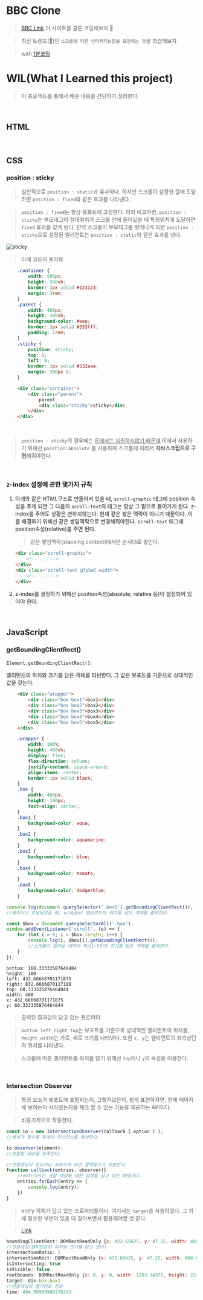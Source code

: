 # BBC Clone

> [BBC Link](https://www.bbc.com/korean/resources/idt-48d3c9a7-4063-4289-9726-611b5ea9d7b5) 이 사이트를 클론 코딩해보자 🚀

> 최신 트렌드(🤩)인 `스크롤에 따른 인터렉티브함을 표현하는 것`을 학습해보자

> with [1분코딩](https://www.youtube.com/playlist?list=PLe9WXHRkq9p11MIiI1FnMc8aekiBShq2L)

# WIL(What I Learned this project)

> 이 프로젝트를 통해서 배운 내용을 간단하기 정리한다.

<br />

## HTML

<br />

## CSS

### position : sticky

> 일반적으로 `position : static`과 유사하다. 하지만 스크롤이 설정한 값에 도달하면 `position : fixed`와 같은 효과를 나타낸다.

> `position : fixed`는 항상 뷰포트에 고정한다. 이와 비교하면, `position : sticky`는 부모태그의 절대위치가 스크롤 안에 들어있을 때 특정위치에 도달하면 `fixed` 효과를 갖게 된다. 만약 스크롤이 부모태그를 벗어나게 되면 `position : sticky`으로 설정된 엘리먼트는 `position : static`와 같은 효과를 낸다.

![sticky](image/sticky.gif)

> 아래 코드의 프리뷰

```CSS
    .container {
        width: 500px;
        height: 500vh;
        border: 3px solid #123123;
        margin: 3rem;
    }
    .parent {
        width: 400px;
        height: 300vh;
        background-color: #eee;
        border: 3px solid #333fff;
        padding: 2rem;
    }
    .sticky {
        position: sticky;
        top: 0;
        left: 0;
        border: 3px solid #532aaa;
        margin: 300px 0;
    }
```

```HTML
    <div class="container">
        <div class="parent">
            parent
            <div class="sticky">sticky</div>
        </div>
    </div>
```

<br />

> `position : sticky`의 경우에는 <u>IE에서는 지원하지않기 때문에</u> IE에서 사용하기 위해선 `position:absolute` 를 사용하여 스크롤에 따라서 **자바스크립트로 구현**해줘야한다.

<br/>

### z-index 설정에 관한 몇가지 규칙

1. 아래와 같은 HTML구조로 만들어져 있을 때, `scroll-graphic` 태그에 position 속성을 주게 되면 그 다음의 `scroll-text`의 태그는 항상 그 밑으로 들어가게 된다. z-index를 주어도 상황은 변하지않는다. 현재 같은 쌓은 맥락이 아니기 때문이다. 이를 해결하기 위해선 같은 쌓임맥락으로 변경해줘야한다. `scroll-text` 태그에 position속성(relative)를 주면 된다.

   > 같은 쌓임맥락(stacking context)에서만 순서대로 쌓인다.

   ```HTML
   <div class="scroll-graphic">
       <!-- ... -->
   </div>
   <div class="scroll-text global-width">
       <!-- ... -->
   </div>
   ```

2. z-index를 설정하기 위해선 position속성(absolute, relative 등)이 설정되어 있어야 한다.

<br />

## JavaScript

### getBoundingClientRect()

`Element.getBoundingClientRect()`:

엘리먼트의 위치와 크기를 담은 객체를 리턴한다. 그 값은 뷰포트를 기준으로 상대적인 값을 갖는다.

```HTML
    <div class="wrapper">
        <div class="box box1">box1</div>
        <div class="box box2">box2</div>
        <div class="box box3">box3</div>
        <div class="box box4">box4</div>
        <div class="box box5">box5</div>
    </div>
```

```CSS
    .wrapper {
        width: 100%;
        height: 400vh;
        display: flex;
        flex-direction: column;
        justify-content: space-around;
        align-items: center;
        border: 1px solid black;
    }
    .box {
        width: 400px;
        height: 100px;
        text-align: center;
    }
    .box1 {
        background-color: aqua;
    }
    .box2 {
        background-color: aquamarine;
    }
    .box3 {
        background-color: blue;
    }
    .box4 {
        background-color: tomato;
    }
    .box5 {
        background-color: dodgerblue;
    }
```

```javascript
console.log(document.querySelector('.box1').getBoundingClientRect());
//페이지가 로딩되었을 때, wrapper 엘리먼트의 위치를 담은 객체를 출력한다.

const $box = document.querySelectorAll('.box');
window.addEventListener('scroll', (e) => {
	for (let i = 0; i < $box.length; i++) {
		console.log(i, $box[i].getBoundingClientRect());
		//스크롤이 일어날 때마다 박스1~5번의 위치를 담은 객체를 출력한다.
	}
});
```

```
bottom: 160.33333587646484
height: 100
left: 432.66668701171875
right: 832.6666870117188
top: 60.333335876464844
width: 400
x: 432.66668701171875
y: 60.333335876464844
```

> 출력된 결과값이 담고 있는 프로퍼티

> `bottom left right top`는 뷰포트를 기준으로 상대적인 엘리먼트의 위치를, `height width`는 가로, 세로 크기를 나타낸다. 또한 `x, y`는 엘리먼트의 좌측상단의 위치를 나타낸다.

> 스크롤에 따른 엘리먼트를 위치를 알기 위해선 `top`이나 `y`의 속성을 이용한다.

<br />

### Intersection Observer

> 특정 요소가 뷰포트에 포함되는지, 그렇지않은지, 쉽게 표현하자면, 현재 페이지에 보이는지 사라졌는지를 체크 할 수 있는 기능을 제공하는 API이다.

> 비동기적으로 작동한다.

```javascript
const io = new IntersectionObserver(callback [,option ] );
//생성자 함수를 통해서 인스턴스를 생성한다.

io.observer(element);
//관찰할 대상을 등록한다.

//관찰대상이 보이거나 사라지게 되면 콜백함수가 호출된다.
function callback(entries, observer){
    //entries는 관찰 대상에 대한 정보를 담고 있는 배열이다.
    entries.forEach(entry => {
        console.log(entry);
    })
}
```

> entry 객체가 담고 있는 프로퍼티들이다. 여기서는 `target`을 사용하였다. 그 외에 필요한 부분이 있을 때 찾아보면서 활용해야할 것 같다.

> [Link](https://heropy.blog/2019/10/27/intersection-observer/)

```javascript
boundingClientRect: DOMRectReadOnly {x: 432.65625, y: 47.25, width: 400.015625, height: 100.015625, top: 47.25, …}
//관찰대상(엘리먼트의 위치와 크기를 담고 있다)
intersectionRatio: 1
intersectionRect: DOMRectReadOnly {x: 432.65625, y: 47.25, width: 400.015625, height: 100.015625, top: 47.25, …}
isIntersecting: true
isVisible: false
rootBounds: DOMRectReadOnly {x: 0, y: 0, width: 1263.34375, height: 224, top: 0, …}
target: div.box.box1
//관찰대상의 엘리먼트 정보
time: 494.98999980278313
```
